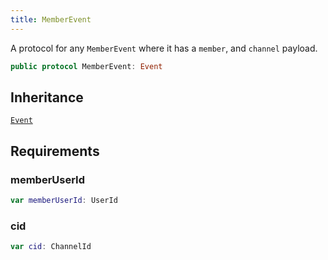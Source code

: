 ```yaml
---
title: MemberEvent
---
```


A protocol for any `MemberEvent` where it has a `member`, and `channel` payload.

``` swift
public protocol MemberEvent: Event 
```

## Inheritance

[`Event`](../event)

## Requirements

### memberUserId

``` swift
var memberUserId: UserId 
```

### cid

``` swift
var cid: ChannelId 
```
